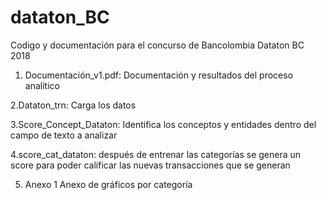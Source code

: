 # dataton_BC
Codigo y documentación para el concurso de Bancolombia Dataton BC 2018

1. Documentación_v1.pdf: Documentación y resultados del proceso analítico

2.Dataton_trn: Carga los datos

3.Score_Concept_Dataton: Identifica los conceptos y entidades dentro del campo de texto a analizar

4.score_cat_dataton: después de entrenar las categorías se genera un score para poder calificar las nuevas transacciones que se generan

5. Anexo 1 Anexo de gráficos por categoría
